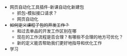 - 网页自动化工具插件-新课自动化新建包
	- 抓包-模拟接口请求？
	- 网页自动化
- ~~如何定义课程子包的开发工作？~~
	- 和过去单品的开发工作区别在哪
	- 现在的工作流程是否合理？有哪些不合理的地方可优化？
	- 新的定义能否帮助我们更好地指导和优化工作
- 学习